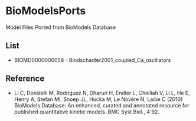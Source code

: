 BioModelsPorts
==============

Model Files Ported from BioModels Database

List
----

* BIOMD0000000058 - Bindschadler2001_coupled_Ca_oscillators


Reference
---------

* Li C, Donizelli M, Rodriguez N, Dharuri H, Endler L, Chelliah V, Li L, He E, Henry A, Stefan MI, Snoep JL, Hucka M, Le Novère N, Laibe C (2010) BioModels Database: An enhanced, curated and annotated resource for published quantitative kinetic models. BMC Syst Biol., 4:92.